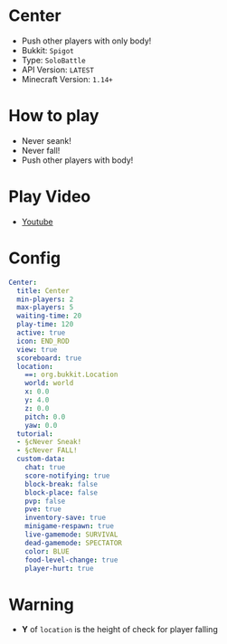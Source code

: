 # Center
- Push other players with only body!
- Bukkit: `Spigot`
- Type: `SoloBattle`
- API Version: `LATEST`
- Minecraft Version: `1.14+`



# How to play
- Never seank!
- Never fall!
- Push other players with body!




# Play Video
- [Youtube](https://youtu.be/qqDl5FUvpEE)



# Config
```yaml
Center:
  title: Center
  min-players: 2
  max-players: 5
  waiting-time: 20
  play-time: 120
  active: true
  icon: END_ROD
  view: true
  scoreboard: true
  location:
    ==: org.bukkit.Location
    world: world
    x: 0.0
    y: 4.0
    z: 0.0
    pitch: 0.0
    yaw: 0.0
  tutorial:
  - §cNever Sneak!
  - §cNever FALL!
  custom-data:
    chat: true
    score-notifying: true
    block-break: false
    block-place: false
    pvp: false
    pve: true
    inventory-save: true
    minigame-respawn: true
    live-gamemode: SURVIVAL
    dead-gamemode: SPECTATOR
    color: BLUE
    food-level-change: true
    player-hurt: true
```



# Warning
- **Y** of `location` is the height of check for player falling